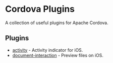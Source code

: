 # Cordova Plugins

A collection of useful plugins for Apache Cordova.

## Plugins

* [activity](activity) - Activity indicator for iOS.
* [document-interaction](document-interaction) - Preview files on iOS.
